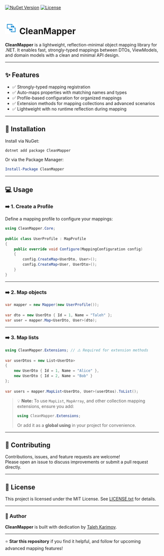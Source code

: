 [![NuGet Version](https://img.shields.io/nuget/v/CleanMapper.svg)](https://www.nuget.org/packages/CleanMapper/)
[![License](https://img.shields.io/badge/license-MIT-blue.svg)](LICENSE.txt)

# <img src="https://raw.githubusercontent.com/talehkarimov/CleanMapper/master/src/CleanMapper/icon.png" width="40" /> CleanMapper

**CleanMapper** is a lightweight, reflection-minimal object mapping library for .NET. It enables fast, strongly-typed mappings between DTOs, ViewModels, and domain models with a clean and minimal API design.

---

## ✨ Features

- ✅ Strongly-typed mapping registration
- ✅ Auto-maps properties with matching names and types
- ✅ Profile-based configuration for organized mappings
- ✅ Extension methods for mapping collections and advanced scenarios
- ✅ Lightweight with no runtime reflection during mapping

---

## 🚀 Installation

Install via NuGet:

```bash
dotnet add package CleanMapper
```

Or via the Package Manager:

```powershell
Install-Package CleanMapper
```

---

## 💻 Usage

### ➡️ 1. Create a Profile

Define a mapping profile to configure your mappings:

```csharp
using CleanMapper.Core;

public class UserProfile : MapProfile
{
    public override void Configure(MappingConfiguration config)
    {
        config.CreateMap<UserDto, User>();
        config.CreateMap<User, UserDto>();
    }
}
```

---

### ➡️ 2. Map objects

```csharp
var mapper = new Mapper(new UserProfile());

var dto = new UserDto { Id = 1, Name = "Taleh" };
var user = mapper.Map<UserDto, User>(dto);
```

---

### ➡️ 3. Map lists

```csharp
using CleanMapper.Extensions; // ⚠️ Required for extension methods

var userDtos = new List<UserDto>
{
    new UserDto { Id = 1, Name = "Alice" },
    new UserDto { Id = 2, Name = "Bob" }
};

var users = mapper.MapList<UserDto, User>(userDtos).ToList();
```

> 💡 **Note:** To use `MapList`, `MapArray`, and other collection mapping extensions, ensure you add:
> 
> ```csharp
> using CleanMapper.Extensions;
> ```
> 
> Or add it as a **global using** in your project for convenience.

---

## 🤝 Contributing

Contributions, issues, and feature requests are welcome!  
Please open an issue to discuss improvements or submit a pull request directly.

---

## 📄 License

This project is licensed under the MIT License. See [LICENSE.txt](LICENSE.txt) for details.

---

### 🙌 Author

**CleanMapper** is built with dedication by [Taleh Karimov](https://github.com/talehkarimov).

---

⭐ **Star this repository** if you find it helpful, and follow for upcoming advanced mapping features!
